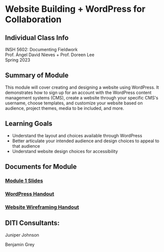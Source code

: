 # Website Building + WordPress for Collaboration


## Individual Class Info
INSH 5602: Documenting Fieldwork
<br>
Prof. Ángel David Nieves + Prof. Doreen Lee
<br>
Spring 2023

## Summary of Module
This module will cover creating and designing a website using WordPress. It demonstrates how to sign up for an account with the WordPress content management systems (CMS), create a website through your specific CMS's username, choose templates, and customize your website based on audience, project themes, media to be included, and more. 

## Learning Goals
+ Understand the layout and choices available through WordPress
+ Better articulate your intended audience and design choices to appeal to that audience
+ Understand website design choices for accessibility

## Documents for Module

### [Module 1 Slides](https://github.com/NULabNortheastern/digitalassignmentshowcase/blob/master/website-building/sp23-nieves-lee-insh5602-wordpress/SP23Nieves-Lee-WordPress-Visit1-Slides.pdf)
### [WordPress Handout](https://github.com/NULabNortheastern/digitalassignmentshowcase/blob/master/handouts/website-building/Handout-WordPress.pdf)
### [Website Wireframing Handout](https://github.com/NULabNortheastern/digitalassignmentshowcase/blob/master/handouts/website-building/Handout-Website_Wireframing.pdf)


## DITI Consultants:
Juniper Johnson

Benjamin Grey

